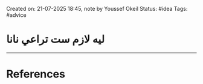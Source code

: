 Created on: 21-07-2025 18:45, note by Youssef Okeil
Status: #idea
Tags: #advice 
# ليه لازم ست تراعي نانا





-----------------
# References